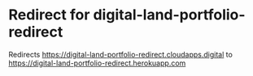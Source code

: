 # Redirect for digital-land-portfolio-redirect

Redirects https://digital-land-portfolio-redirect.cloudapps.digital to https://digital-land-portfolio-redirect.herokuapp.com
